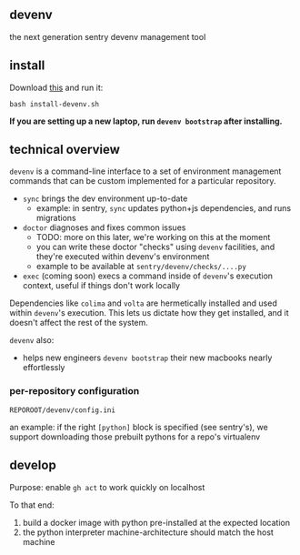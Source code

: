 ## devenv

the next generation sentry devenv management tool

## install

Download [this](https://raw.githubusercontent.com/getsentry/devenv/main/install-devenv.sh) and run it:

```
bash install-devenv.sh
```

**If you are setting up a new laptop, run `devenv bootstrap` after installing.**



## technical overview

`devenv` is a command-line interface to a set of environment management commands
that can be custom implemented for a particular repository.

- `sync` brings the dev environment up-to-date
  - example: in sentry, `sync` updates python+js dependencies, and runs migrations
- `doctor` diagnoses and fixes common issues
  - TODO: more on this later, we're working on this at the moment
  - you can write these doctor "checks" using `devenv` facilities, and they're executed within devenv's environment
  - example to be available at `sentry/devenv/checks/....py`
- `exec` (coming soon) execs a command inside of `devenv`'s execution context, useful if things don't work locally

Dependencies like `colima` and `volta` are hermetically installed and used within `devenv`'s execution.
This lets us dictate how they get installed, and it doesn't affect the rest of the system.

`devenv` also:
- helps new engineers `devenv bootstrap` their new macbooks nearly effortlessly


### per-repository configuration

`REPOROOT/devenv/config.ini`

an example: if the right `[python]` block is specified (see sentry's),
we support downloading those prebuilt pythons for a repo's virtualenv


## develop

Purpose: enable `gh act` to work quickly on localhost

To that end:

1. build a docker image with python pre-installed at the expected location
2. the python interpreter machine-architecture should match the host machine
